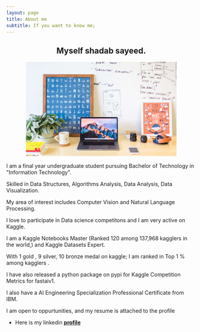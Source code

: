 ```yaml
---
layout: page
title: About me
subtitle: If you want to know me;
---
```


<center><h2>Myself shadab sayeed.</h2></center>


<center><img src="https://raw.githubusercontent.com/shadab4150/shadab4150.github.io/master/img/5.jpg" width="400" height="250"></center>


I am a final year undergraduate student pursuing Bachelor of Technology in "Information Technology".

Skilled in Data Structures, Algorithms Analysis, Data Analysis, Data Visualization. 

My area of interest includes Computer Vision and Natural Language Processing.

I love to participate in Data science competitons and I am very active on Kaggle.

I am a Kaggle Notebooks Master (Ranked 120 among 137,968 kagglers in the world,) and Kaggle Datasets Expert. 

With 1 gold , 9 silver, 10 bronze medal on kaggle; I am ranked in Top 1 % among kagglers .

I have also released a python package on pypi for Kaggle Competition Metrics for fastaiv1.

I also have a AI Engineering Specialization Professional Certificate from IBM.

I am open to oppurtunities, and my resume is attached to the profile  

* Here is my linkedin [**profile**](https://www.linkedin.com/in/shadab-sayeed/)


